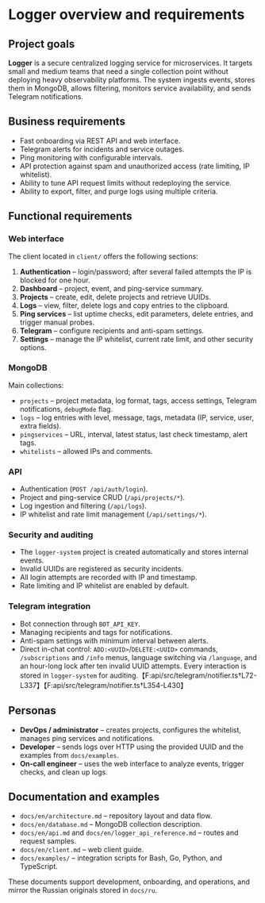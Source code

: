 # Logger overview and requirements

## Project goals

**Logger** is a secure centralized logging service for microservices. It targets small and medium teams that need a single collection point without deploying heavy observability platforms. The system ingests events, stores them in MongoDB, allows filtering, monitors service availability, and sends Telegram notifications.

## Business requirements

- Fast onboarding via REST API and web interface.
- Telegram alerts for incidents and service outages.
- Ping monitoring with configurable intervals.
- API protection against spam and unauthorized access (rate limiting, IP whitelist).
- Ability to tune API request limits without redeploying the service.
- Ability to export, filter, and purge logs using multiple criteria.

## Functional requirements

### Web interface

The client located in `client/` offers the following sections:

1. **Authentication** – login/password; after several failed attempts the IP is blocked for one hour.
2. **Dashboard** – project, event, and ping-service summary.
3. **Projects** – create, edit, delete projects and retrieve UUIDs.
4. **Logs** – view, filter, delete logs and copy entries to the clipboard.
5. **Ping services** – list uptime checks, edit parameters, delete entries, and trigger manual probes.
6. **Telegram** – configure recipients and anti-spam settings.
7. **Settings** – manage the IP whitelist, current rate limit, and other security options.

### MongoDB

Main collections:

- `projects` – project metadata, log format, tags, access settings, Telegram notifications, `debugMode` flag.
- `logs` – log entries with level, message, tags, metadata (IP, service, user, extra fields).
- `pingservices` – URL, interval, latest status, last check timestamp, alert tags.
- `whitelists` – allowed IPs and comments.

### API

- Authentication (`POST /api/auth/login`).
- Project and ping-service CRUD (`/api/projects/*`).
- Log ingestion and filtering (`/api/logs`).
- IP whitelist and rate limit management (`/api/settings/*`).

### Security and auditing

- The `logger-system` project is created automatically and stores internal events.
- Invalid UUIDs are registered as security incidents.
- All login attempts are recorded with IP and timestamp.
- Rate limiting and IP whitelist are enabled by default.

### Telegram integration

- Bot connection through `BOT_API_KEY`.
- Managing recipients and tags for notifications.
- Anti-spam settings with minimum interval between alerts.
- Direct in-chat control: `ADD:<UUID>`/`DELETE:<UUID>` commands, `/subscriptions` and `/info` menus, language switching via `/language`, and an hour-long lock after ten invalid UUID attempts. Every interaction is stored in `logger-system` for auditing.【F:api/src/telegram/notifier.ts†L72-L337】【F:api/src/telegram/notifier.ts†L354-L430】

## Personas

- **DevOps / administrator** – creates projects, configures the whitelist, manages ping services and notifications.
- **Developer** – sends logs over HTTP using the provided UUID and the examples from `docs/examples`.
- **On-call engineer** – uses the web interface to analyze events, trigger checks, and clean up logs.

## Documentation and examples

- `docs/en/architecture.md` – repository layout and data flow.
- `docs/en/database.md` – MongoDB collection description.
- `docs/en/api.md` and `docs/en/logger_api_reference.md` – routes and request samples.
- `docs/en/client.md` – web client guide.
- `docs/examples/` – integration scripts for Bash, Go, Python, and TypeScript.

These documents support development, onboarding, and operations, and mirror the Russian originals stored in `docs/ru`.
